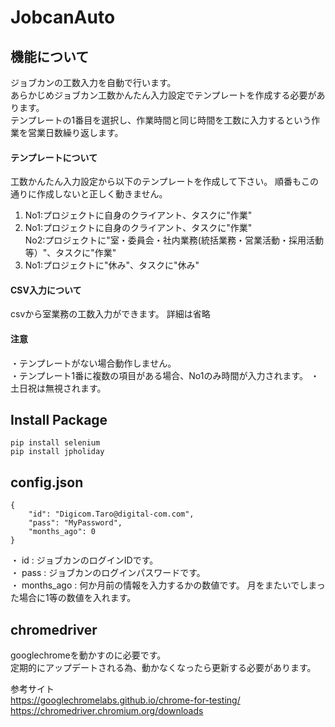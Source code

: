 # JobcanAuto
## 機能について
ジョブカンの工数入力を自動で行います。  
あらかじめジョブカン工数かんたん入力設定でテンプレートを作成する必要があります。  
テンプレートの1番目を選択し、作業時間と同じ時間を工数に入力するという作業を営業日数繰り返します。  

#### テンプレートについて
工数かんたん入力設定から以下のテンプレートを作成して下さい。
順番もこの通りに作成しないと正しく動きません。  
1.  No1:プロジェクトに自身のクライアント、タスクに"作業"
2.  No1:プロジェクトに自身のクライアント、タスクに"作業"  
No2:プロジェクトに"室・委員会・社内業務(統括業務・営業活動・採用活動等）"、タスクに"作業"
3.  No1:プロジェクトに"休み"、タスクに"休み"

#### CSV入力について  
csvから室業務の工数入力ができます。
詳細は省略

#### 注意  
・テンプレートがない場合動作しません。  
・テンプレート1番に複数の項目がある場合、No1のみ時間が入力されます。 
・土日祝は無視されます。

## Install Package

```
pip install selenium  
pip install jpholiday
```

## config.json
```
{
    "id": "Digicom.Taro@digital-com.com",
    "pass": "MyPassword",
    "months_ago": 0
}
```
・ id : ジョブカンのログインIDです。  
・ pass : ジョブカンのログインパスワードです。  
・  months_ago : 何か月前の情報を入力するかの数値です。  月をまたいでしまった場合に1等の数値を入れます。

## chromedriver
googlechromeを動かすのに必要です。  
定期的にアップデートされる為、動かなくなったら更新する必要があります。

参考サイト  
https://googlechromelabs.github.io/chrome-for-testing/  
https://chromedriver.chromium.org/downloads

